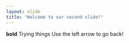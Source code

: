 ```yaml
---
layout: slide
title: "Welcome to our second slide!"
---
```

**bold** Trying things
Use the left arrow to go back!

